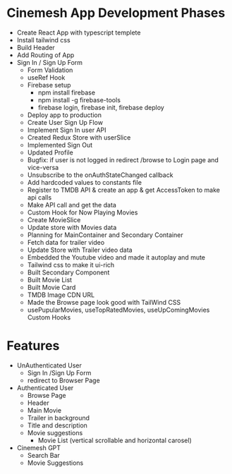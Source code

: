 # Cinemesh App Development Phases

- Create React App with typescript templete
- Install tailwind css
- Build Header
- Add Routing of App
- Sign In / Sign Up Form
  - Form Validation
  - useRef Hook
  - Firebase setup
    - npm install firebase
    - npm install -g firebase-tools
    - firebase login, firebase init, firebase deploy
  - Deploy app to production
  - Create User Sign Up Flow
  - Implement Sign In user API
  - Created Redux Store with userSlice
  - Implemented Sign Out
  - Updated Profile
  - Bugfix: if user is not logged in redirect /browse to Login page and vice-versa
  - Unsubscribe to the onAuthStateChanged callback
  - Add hardcoded values to constants file
  - Register to TMDB API & create an app & get AccessToken to make api calls
  - Make API call and get the data
  - Custom Hook for Now Playing Movies
  - Create MovieSlice
  - Update store with Movies data
  - Planning for MainContainer and Secondary Container
  - Fetch data for trailer video
  - Update Store with Trailer video data
  - Embedded the Youtube video and made it autoplay and mute
  - Tailwind css to make it ui-rich
  - Built Secondary Component
  - Built Movie List
  - Built Movie Card
  - TMDB Image CDN URL
  - Made the Browse page look good with TailWind CSS
  - usePupularMovies, useTopRatedMovies, useUpComingMovies Custom Hooks

# Features

- UnAuthenticated User
  - Sign In /Sign Up Form
  - redirect to Browser Page
- Authenticated User
  - Browse Page
  - Header
  - Main Movie
  - Trailer in background
  - Title and description
  - Movie suggestions
    - Movie List (vertical scrollable and horizontal carosel)
- Cinemesh GPT
  - Search Bar
  - Movie Suggestions
